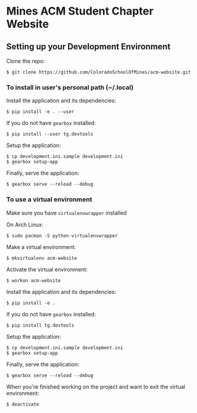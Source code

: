 # Mines ACM Student Chapter Website

## Setting up your Development Environment

Clone the repo:

    $ git clone https://github.com/ColoradoSchoolOfMines/acm-website.git

### To install in user's personal path (~/.local)

Install the application and its dependencies:

    $ pip install -e . --user

If you do not have `gearbox` installed:

    $ pip install --user tg.devtools

Setup the application:

    $ cp development.ini.sample development.ini
    $ gearbox setup-app

Finally, serve the application:

    $ gearbox serve --reload --debug

### To use a virtual environment

Make sure you have `virtualenvwrapper` installed

On Arch Linux:

    $ sudo pacman -S python-virtualenvwrapper

Make a virtual environment:

    $ mkvirtualenv acm-website

Activate the virtual environment:

    $ workon acm-website

Install the application and its dependencies:

    $ pip install -e .

If you do not have `gearbox` installed:

    $ pip install tg.devtools

Setup the application:

    $ cp development.ini.sample development.ini
    $ gearbox setup-app

Finally, serve the application:

    $ gearbox serve --reload --debug

When you're finished working on the project and want to exit the virtual environment:

    $ deactivate
